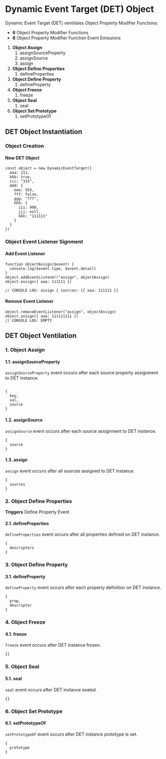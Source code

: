 # Dynamic Event Target (DET) Object
Dynamic Event Target (DET) ventilates Object Property Modifier Functions: 
- **6** Object Property Modifier Functions  
- **8** Object Property Modifier Function Event Emissions  
1. **Object Assign**
   1. assignSourceProperty
   2. assignSource
   3. assign
2. **Object Define Properties**
   1. defineProperties
3. **Object Define Property**
   1. defineProperty
4. **Object Freeze**
   1. freeze
5. **Object Seal**
   1. seal
6. **Object Set Prototype**
   1. setPrototypeOf
## DET Object Instantiation
### Object Creation
#### New DET Object
```
const object = new DynamicEventTarget({
  aaa: 111,
  bbb: true,
  ccc: "333",
  ddd: {
    eee: 555,
    fff: false,
    ggg: "777",
    hhh: {
      iii: 999,
      jjj: null,
      kkk: "111111"
    }
  }
})
```
### Object Event Listener Signment
#### Add Event Listener
```
function objectAssign($event) {
  console.log($event.type, $event.detail)
}
object.addEventListener("assign", objectAssign)
object.assign({ aaa: 111111 })

// CONSOLE LOG: assign { sources: [{ aaa: 111111 }]
```
#### Remove Event Listener
```
object.removeEventListener("assign", objectAssign)
object.assign({ aaa: 111111111 })
// CONSOLE LOG: EMPTY
```
## DET Object Ventilation
### 1. Object Assign
#### 1.1. assignSourceProperty
`assignSourceProperty` event occurs after each source property assignment to DET instance. 
```

{
  key,
  val,
  source
}
```
#### 1.2. assignSource
`assignSource` event occurs after each source assignment to DET instance. 
```
{
  source
}
```
#### 1.3. assign
`assign` event occurs after all sources assigned to DET instance. 
```
{
  sources
}
```
### 2. Object Define Properties
**Triggers** Define Property Event
#### 2.1. defineProperties
`defineProperties` event occurs after all properties defined on DET instance. 
```
{
  descriptors
}
```
### 3. Object Define Property
#### 3.1. defineProperty
`defineProperty` event occurs after each property definition on DET instance. 
```	
{	
  prop,
  descriptor
}	
```	

### 4. Object Freeze
#### 4.1. freeze
`freeze` event occurs after DET instance frozen. 
```
{}
```
### 5. Object Seal
#### 5.1. seal
`seal` event occurs after DET instance sealed. 
```
{}
```
### 6. Object Set Prototype
#### 6.1. setPrototypeOf
`setPrototypeOf` event occurs after DET instance prototype is set. 
```
{
  prototype
}
```